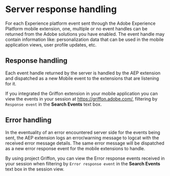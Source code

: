 # Server response handling

For each Experience platform event sent through the Adobe Experience Platform mobile extension, one, multiple or no event handles can be returned from the Adobe solutions you have enabled. The event handle may contain information like: personalization data that can be used in the mobile application views, user profile updates, etc.

## Response handling

Each event handle returned by the server is handled by the AEP extension and dispatched as a new Mobile event to the extensions that are listening for it. 

If you integrated the Griffon extension in your mobile application you can view the events in your session at https://griffon.adobe.com/, filtering by `Response event` in the **Search Events** text box.

## Error handling

In the eventuality of an error encountered server side for the events being sent, the AEP extension logs an error/warning message to logcat with the received error message details. The same error message will be dispatched as a new error response event for the mobile extensions to handle. 

By using project Griffon, you can view the Error response events received in your session when filtering by `Error response event` in the **Search Events** text box in the session view.

